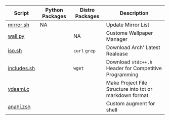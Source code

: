 | Script | Python Packages | Distro Packages | Description
| - | - | - | - |
| [mirror.sh](mirror.sh) | NA || Update Mirror List
| [wall.py](wall.py) || NA | Custome Wallpaper Manager
| [iso.sh](iso.sh) || `curl` `grep`| Download Arch' Latest Realease
| [includes.sh](includes.sh) || `wget` | Download `stdc++.h` Header for Competitive Programming
| [ydaami.c](ydaami.c) ||| Make Project File Structure into txt or markdown format
| [anahí.zsh](anahí-powershell.zsh) ||| Custom augment for shell
